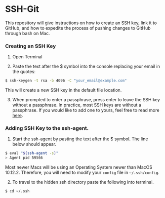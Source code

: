 # SSH-Git
This repository will give instructions on how to create an SSH key, link it to GitHub, and how to expedite the process of pushing changes to GitHub through bash on Mac.

### Creating an SSH Key

1. Open Terminal

2. Paste the text after the $ symbol into the console replacing your email in the quotes:
```bash
$ ssh-keygen -t rsa -b 4096 -C "your_email@example.com"
```
This will create a new SSH key in the default file location.

3. When prompted to enter a passphrase, press enter to leave the SSH key without a passphrase. In practice, most SSH keys are without a passphrase. If you would like to add one to yours, feel free to read more [here](https://www.ssh.com/ssh/passphrase).

### Adding SSH Key to the ssh-agent.

1. Start the ssh-agent by pasting the text after the $ symbol. The line below should appear.
```bash
$ eval "$(ssh-agent -s)"
> Agent pid 59566
```

Most newer Macs will be using an Operating System newer than MacOS 10.12.2. Therefore, you will need to modify your `config` file in `~/.ssh/config`.

2. To travel to the hidden ssh directory paste the following into terminal.
```bash
$ cd ~/.ssh
```